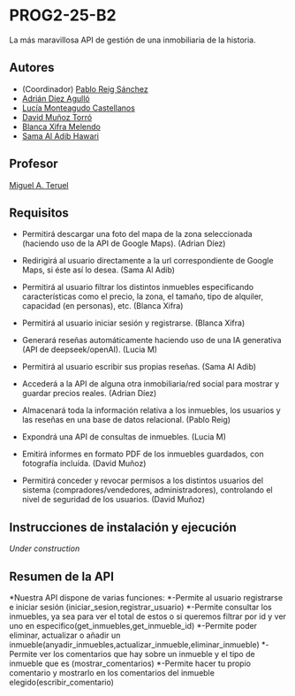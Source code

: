 # PROG2-25-B2
La más maravillosa API de gestión de una inmobiliaria de la historia.

## Autores
* (Coordinador) [Pablo Reig Sánchez](https://github.com/PobladoRestringido)
* [Adrián Díez Agulló](https://github.com/Adrian-Diez-Agullo)
* [Lucía Monteagudo Castellanos](https://github.com/Luciamcs)
* [David Muñoz Torró](https://github.com/oppangangnamsta)
* [Blanca Xifra Melendo](https://github.com/blancaxifra)
* [Sama Al Adib Hawari](https://github.com/Sama14b)

## Profesor
[Miguel A. Teruel](https://github.com/materuel-ua)

## Requisitos
[//]: # (Indicad aquí los requisitos de vuestra aplicación, así como el alumno responsable de cada uno de ellos)

* Permitirá descargar una foto del mapa de la zona seleccionada (haciendo uso de la API de Google Maps). (Adrian Díez) 

* Redirigirá al usuario directamente a la url correspondiente de Google Maps, si éste así lo desea. (Sama Al Adib) 

* Permitirá al usuario filtrar los distintos inmuebles especificando características como el precio, la zona, el tamaño, tipo de alquiler, capacidad (en personas), etc. (Blanca Xifra) 

* Permitirá al usuario iniciar sesión y registrarse. (Blanca Xifra) 

* Generará reseñas automáticamente haciendo uso de una IA generativa (API de deepseek/openAI). (Lucia M) 

* Permitirá al usuario escribir sus propias reseñas. (Sama Al Adib) 

* Accederá a la API de alguna otra inmobiliaria/red social para mostrar y guardar precios reales. (Adrian Díez) 

* Almacenará toda la información relativa a los inmuebles, los usuarios y las reseñas en una base de datos relacional. (Pablo Reig) 

* Expondrá una API de consultas de inmuebles. (Lucia M)   

* Emitirá informes en formato PDF de los inmuebles guardados, con fotografía incluída. (David Muñoz) 

* Permitirá conceder y revocar permisos a los distintos usuarios del sistema (compradores/vendedores, administradores), controlando el nivel de seguridad de los usuarios. (David Muñoz)

## Instrucciones de instalación y ejecución
[//]: # (Indicad aquí qué habría que hacer para ejecutar vuestra aplicación)
*Under construction*

## Resumen de la API
[//]: # (Cuando tengáis la API, añadiréis aquí la descripción de las diferentes llamadas.)
[//]: # (Para la evaluación por pares, indicaréis aquí las diferentes opciones de vuestro menú textual, especificando para qué sirve cada una de ellas)
*Nuestra API dispone de varias funciones:
*-Permite al usuario registrarse e iniciar sesión (iniciar_sesion,registrar_usuario)
*-Permite consultar los inmuebles, ya sea para ver el total de estos o si queremos filtrar por id y ver uno en especifico(get_inmuebles,get_inmueble_id)
*-Permite poder eliminar, actualizar o añadir un inmueble(anyadir_inmuebles,actualizar_inmueble,eliminar_inmueble)
*-Permite ver los comentarios que hay sobre un inmueble y el tipo de inmueble que es (mostrar_comentarios)
*-Permite hacer tu propio comentario y mostrarlo en los comentarios del inmueble elegido(escribir_comentario)
